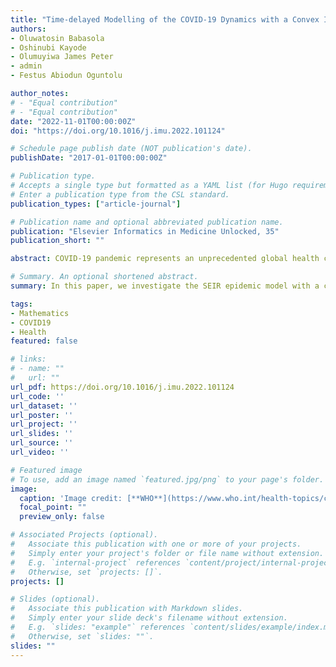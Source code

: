```yaml
---
title: "Time-delayed Modelling of the COVID-19 Dynamics with a Convex Incidence Rate"
authors:
- Oluwatosin Babasola
- Oshinubi Kayode 
- Olumuyiwa James Peter
- admin
- Festus Abiodun Oguntolu 

author_notes:
# - "Equal contribution"
# - "Equal contribution"
date: "2022-11-01T00:00:00Z"
doi: "https://doi.org/10.1016/j.imu.2022.101124"

# Schedule page publish date (NOT publication's date).
publishDate: "2017-01-01T00:00:00Z"

# Publication type.
# Accepts a single type but formatted as a YAML list (for Hugo requirements).
# Enter a publication type from the CSL standard.
publication_types: ["article-journal"]

# Publication name and optional abbreviated publication name.
publication: "Elsevier Informatics in Medicine Unlocked, 35"
publication_short: ""

abstract: COVID-19 pandemic represents an unprecedented global health crisis which has an enormous impact on the world population and economy. Many scientists and researchers have combined efforts to develop an approach to tackle this crisis and as a result, researchers have developed several approaches for understanding the COVID-19 transmission dynamics and the way of mitigating its effect. The implementation of a mathematical model has proven helpful in further understanding the behaviour which has helped the policymaker in adopting the best policy necessary for reducing the spread. Most models are based on a system of equations which assume an instantaneous change in the transmission dynamics. However, it is believed that SARS-COV-2 have an incubation period before the tendency of transmission. Therefore, to capture the dynamics adequately, there would be a need for the inclusion of delay parameters which will account for the delay before an exposed individual could become infected. Hence, in this paper, we investigate the SEIR epidemic model with a convex incidence rate incorporated with a time delay. We first discussed the epidemic model as a form of a classical ordinary differential equation and then the inclusion of a delay to represent the period in which the susceptible and exposed individuals became infectious. Secondly, we identify the disease-free together with the endemic equilibrium state and examine their stability by adopting the delay differential equation stability theory. Thereafter, we carried out numerical simulations with suitable parameter choices to illustrate the theoretical result of the system and for a better understanding of the model dynamics. We also vary the length of the delay to illustrate the changes in the model as the delay parameters change which enables us to further gain an insight into the effect of the included delay in a dynamical system. The result confirms that the inclusion of delay destabilises the system and forces the system to exhibit an oscillatory behaviour which leads to a periodic solution and it further helps us to gain more insight into the transmission dynamics of the disease and strategy to reduce the risk of infection.

# Summary. An optional shortened abstract.
summary: In this paper, we investigate the SEIR epidemic model with a convex incidence rate incorporated with a time delay. We first discussed the epidemic model as a form of a classical ordinary differential equation and then the inclusion of a delay to represent the period in which the susceptible and exposed individuals became infectious.

tags:
- Mathematics
- COVID19
- Health
featured: false

# links:
# - name: ""
#   url: ""
url_pdf: https://doi.org/10.1016/j.imu.2022.101124
url_code: ''
url_dataset: ''
url_poster: ''
url_project: ''
url_slides: ''
url_source: ''
url_video: ''

# Featured image
# To use, add an image named `featured.jpg/png` to your page's folder. 
image:
  caption: 'Image credit: [**WHO**](https://www.who.int/health-topics/coronavirus#tab=tab_1)'
  focal_point: ""
  preview_only: false

# Associated Projects (optional).
#   Associate this publication with one or more of your projects.
#   Simply enter your project's folder or file name without extension.
#   E.g. `internal-project` references `content/project/internal-project/index.md`.
#   Otherwise, set `projects: []`.
projects: []

# Slides (optional).
#   Associate this publication with Markdown slides.
#   Simply enter your slide deck's filename without extension.
#   E.g. `slides: "example"` references `content/slides/example/index.md`.
#   Otherwise, set `slides: ""`.
slides: ""
---
```


